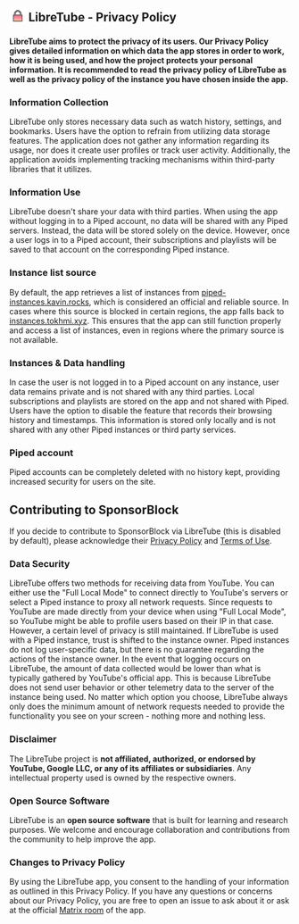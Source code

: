 <h2 align="left">
<sub>
<img  src="fastlane/metadata/android/en-US/images/readme/privacy.svg"
      height="30"
      width="30">
</sub>
LibreTube - Privacy Policy
</h2>

**LibreTube aims to protect the privacy of its users. Our Privacy Policy gives detailed information on which data the app stores in order to work, how it is being used, and how the project protects your personal information. It is recommended to read the privacy policy of LibreTube as well as the privacy policy of the instance you have chosen inside the app.**

### Information Collection
LibreTube only stores necessary data such as watch history, settings, and bookmarks. Users have the option to refrain from utilizing data storage features. The application does not gather any information regarding its usage, nor does it create user profiles or track user activity. Additionally, the application avoids implementing tracking mechanisms within third-party libraries that it utilizes.

### Information Use
LibreTube doesn't share your data with third parties. When using the app without logging in to a Piped account, no data will be shared with any Piped servers. Instead, the data will be stored solely on the device. However, once a user logs in to a Piped account, their subscriptions and playlists will be saved to that account on the corresponding Piped instance.

### Instance list source
By default, the app retrieves a list of instances from [piped-instances.kavin.rocks](https://piped-instances.kavin.rocks), which is considered an official and reliable source. In cases where this source is blocked in certain regions, the app falls back to [instances.tokhmi.xyz](https://instances.tokhmi.xyz). This ensures that the app can still function properly and access a list of instances, even in regions where the primary source is not available.

### Instances & Data handling
In case the user is not logged in to a Piped account on any instance, user data remains private and is not shared with any third parties. Local subscriptions and playlists are stored on the app and not shared with Piped. Users have the option to disable the feature that records their browsing history and timestamps. This information is stored only locally and is not shared with any other Piped instances or third party services.

### Piped account
Piped accounts can be completely deleted with no history kept, providing increased security for users on the site.

## Contributing to SponsorBlock
If you decide to contribute to SponsorBlock via LibreTube (this is disabled by default), please acknowledge their [Privacy Policy](https://gist.github.com/ajayyy/aa9f8ded2b573d4f73a3ffa0ef74f796) and [Terms of Use](https://gist.github.com/ajayyy/9e8100f069348e0bc062641f34d6af12).

### Data Security
LibreTube offers two methods for receiving data from YouTube. You can either use the "Full Local Mode" to connect directly to YouTube's servers or select a Piped instance to proxy all network requests. Since requests to YouTube are made directly from your device when using "Full Local Mode", so YouTube might be able to profile users based on their IP in that case. However, a certain level of privacy is still maintained. If LibreTube is used with a Piped instance, trust is shifted to the instance owner. Piped instances do not log user-specific data, but there is no guarantee regarding the actions of the instance owner. In the event that logging occurs on LibreTube, the amount of data collected would be lower than what is typically gathered by YouTube's official app. This is because LibreTube does not send user behavior or other telemetry data to the server of the instance being used.
No matter which option you choose, LibreTube always only does the minimum amount of network requests needed to provide the functionality you see on your screen - nothing more and nothing less.

### Disclaimer
The LibreTube project is **not affiliated, authorized, or endorsed by YouTube, Google LLC, or any of its affiliates or subsidiaries**. Any intellectual property used is owned by the respective owners.

### Open Source Software
LibreTube is an **open source software** that is built for learning and research purposes. We welcome and encourage collaboration and contributions from the community to help improve the app.

### Changes to Privacy Policy
By using the LibreTube app, you consent to the handling of your information as outlined in this Privacy Policy. If you have any questions or concerns about our Privacy Policy, you are free to open an issue to ask about it or ask at the official [Matrix room](https://matrix.to/#/#LibreTube:matrix.org) of the app.
